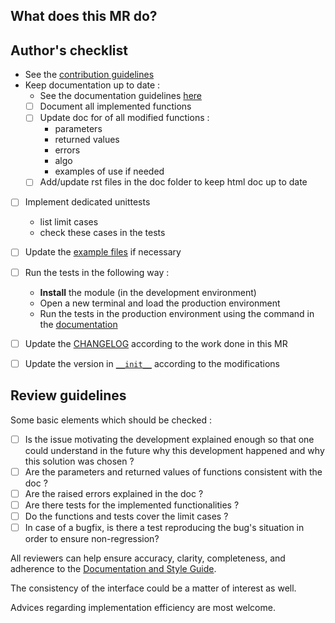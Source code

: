 ## What does this MR do?

<!-- Briefly describe what this MR is about. -->

<!-- Link related issues. Insert the issue link or reference after the word "Closes" if merging this should automatically close it. -->

## Author's checklist

- See the [contribution guidelines](https://gitlab.ecoco2.com/EPICEE/cerebro/-/wikis/Working-with-git-and-Gitlab)
- Keep documentation up to date :
  - See the documentation guidelines [here](https://gitlab.ecoco2.com/EPICEE/cerebro/-/wikis/Coding-style)
  - [ ] Document all implemented functions
  - [ ] Update doc for of all modified functions :
    - parameters
    - returned values
    - errors
    - algo
    - examples of use if needed
  - [ ] Add/update rst files in the doc folder to keep html doc up to date
- [ ] Implement dedicated unittests
  - list limit cases
  - check these cases in the tests
- [ ] Update the [example files](/examples) if necessary
- [ ] Run the tests in the following way :
  - **Install** the module (in the development environment)
  - Open a new terminal and load the production environment
  - Run the tests in the production environment using the command in the [documentation](http://epicee.gitlab-pages.ecoco2.com/wattdf)
- [ ] Update the [CHANGELOG](CHANGELOG.md) according to the work done in this MR
- [ ] Update the version in [`__init__`](/wattdf/__init__.py) according to the modifications



## Review guidelines

Some basic elements which should be checked :
- [ ] Is the issue motivating the development explained enough so that one could
  understand in the future why this development happened and why this solution
  was chosen ?
- [ ] Are the parameters and returned values of functions consistent with the doc ?
- [ ] Are the raised errors explained in the doc ?
- [ ] Are there tests for the implemented functionalities ?
- [ ] Do the functions and tests cover the limit cases ?
- [ ] In case of a bugfix, is there a test reproducing the bug's situation in order
  to ensure non-regression?

All reviewers can help ensure accuracy, clarity, completeness, and adherence to the [Documentation and Style Guide](https://gitlab.ecoco2.com/EPICEE/cerebro/-/wikis/Coding-style).

The consistency of the interface could be a matter of interest as well.

Advices regarding implementation efficiency are most welcome.
